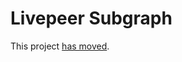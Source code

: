 # Livepeer Subgraph

This project [has moved](https://github.com/adamsoffer/livepeerjs/tree/master/packages/subgraph/).
